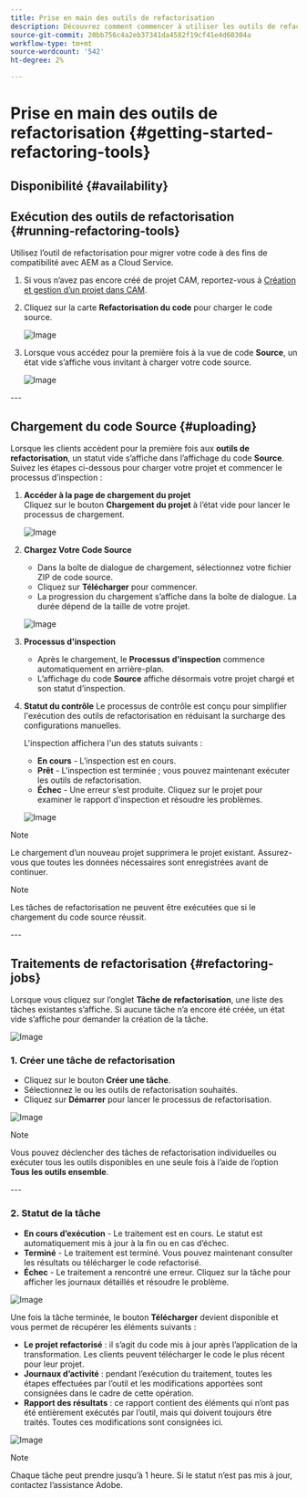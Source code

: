 ```yaml
---
title: Prise en main des outils de refactorisation
description: Découvrez comment commencer à utiliser les outils de refactorisation dans AEM as a Cloud Service
source-git-commit: 20bb756c4a2eb37341da4582f19cf41e4d60304a
workflow-type: tm+mt
source-wordcount: '542'
ht-degree: 2%

---
```


# Prise en main des outils de refactorisation {#getting-started-refactoring-tools}

## Disponibilité {#availability}

<!-- Alexandru: duplicate contextualhelp id, drafting this for now

>[!CONTEXTUALHELP]
>id="aemcloud_rs_upload"
>title="Download"
>additional-url="https://experienceleague.adobe.com/docs/experience-manager-cloud-service/content/release-notes/release-notes/release-notes-current.html?lang=fr" text="Release Notes"
>additional-url="https://experience.adobe.com/#/downloads/content/software-distribution/en/aemcloud.html" text="Software Distribution Portal"

-->

## Exécution des outils de refactorisation {#running-refactoring-tools}

Utilisez l’outil de refactorisation pour migrer votre code à des fins de compatibilité avec AEM as a Cloud Service.

1. Si vous n’avez pas encore créé de projet CAM, reportez-vous à [Création et gestion d’un projet dans CAM](/help/journey-migration/cloud-acceleration-manager/using-cam/getting-started-cam.md#create-project).
1. Cliquez sur la carte **Refactorisation du code** pour charger le code source.

   ![Image](/help/journey-migration/refactoring-tools/assets/rscam1.png)

1. Lorsque vous accédez pour la première fois à la vue de code **Source**, un état vide s’affiche vous invitant à charger votre code source.

   ![Image](/help/journey-migration/refactoring-tools/assets/rscam2.png)

&#x200B;---

## Chargement du code Source {#uploading}

Lorsque les clients accèdent pour la première fois aux **outils de refactorisation**, un statut vide s’affiche dans l’affichage du code **Source**. Suivez les étapes ci-dessous pour charger votre projet et commencer le processus d’inspection :

1. **Accéder à la page de chargement du projet**\
   Cliquez sur le bouton **Chargement du projet** à l’état vide pour lancer le processus de chargement.

   ![Image](/help/journey-migration/refactoring-tools/assets/rscam3.png)

1. **Chargez Votre Code Source**
   - Dans la boîte de dialogue de chargement, sélectionnez votre fichier ZIP de code source.
   - Cliquez sur **Télécharger** pour commencer.
   - La progression du chargement s’affiche dans la boîte de dialogue. La durée dépend de la taille de votre projet.

   ![Image](/help/journey-migration/refactoring-tools/assets/rscam4.png)

1. **Processus d&#39;inspection**
   - Après le chargement, le **Processus d&#39;inspection** commence automatiquement en arrière-plan.
   - L’affichage du code **Source** affiche désormais votre projet chargé et son statut d’inspection.

1. **Statut du contrôle** Le processus de contrôle est conçu pour simplifier l&#39;exécution des outils de refactorisation en réduisant la surcharge des configurations manuelles.

   L&#39;inspection affichera l&#39;un des statuts suivants :
   - **En cours** - L’inspection est en cours.
   - **Prêt** - L&#39;inspection est terminée ; vous pouvez maintenant exécuter les outils de refactorisation.
   - **Échec** - Une erreur s’est produite. Cliquez sur le projet pour examiner le rapport d&#39;inspection et résoudre les problèmes.

   ![Image](/help/journey-migration/refactoring-tools/assets/rscam5.png)

>[!NOTE]
>Le chargement d’un nouveau projet supprimera le projet existant. Assurez-vous que toutes les données nécessaires sont enregistrées avant de continuer.

>[!NOTE]
>Les tâches de refactorisation ne peuvent être exécutées que si le chargement du code source réussit.

&#x200B;---

## Traitements de refactorisation {#refactoring-jobs}

Lorsque vous cliquez sur l’onglet **Tâche de refactorisation**, une liste des tâches existantes s’affiche. Si aucune tâche n’a encore été créée, un état vide s’affiche pour demander la création de la tâche.

![Image](/help/journey-migration/refactoring-tools/assets/rscam6.png)

### &#x200B;1. Créer une tâche de refactorisation

- Cliquez sur le bouton **Créer une tâche**.
- Sélectionnez le ou les outils de refactorisation souhaités.
- Cliquez sur **Démarrer** pour lancer le processus de refactorisation.

![Image](/help/journey-migration/refactoring-tools/assets/rscam7.png)

>[!NOTE]
>Vous pouvez déclencher des tâches de refactorisation individuelles ou exécuter tous les outils disponibles en une seule fois à l’aide de l’option **Tous les outils ensemble**.

&#x200B;---

### &#x200B;2. Statut de la tâche

- **En cours d’exécution** - Le traitement est en cours. Le statut est automatiquement mis à jour à la fin ou en cas d’échec.
- **Terminé** - Le traitement est terminé. Vous pouvez maintenant consulter les résultats ou télécharger le code refactorisé.
- **Échec** - Le traitement a rencontré une erreur. Cliquez sur la tâche pour afficher les journaux détaillés et résoudre le problème.

![Image](/help/journey-migration/refactoring-tools/assets/rscam8.png)

Une fois la tâche terminée, le bouton **Télécharger** devient disponible et vous permet de récupérer les éléments suivants :

- **Le projet refactorisé** : il s’agit du code mis à jour après l’application de la transformation. Les clients peuvent télécharger le code le plus récent pour leur projet.
- **Journaux d’activité** : pendant l’exécution du traitement, toutes les étapes effectuées par l’outil et les modifications apportées sont consignées dans le cadre de cette opération.
- **Rapport des résultats** : ce rapport contient des éléments qui n’ont pas été entièrement exécutés par l’outil, mais qui doivent toujours être traités. Toutes ces modifications sont consignées ici.

![Image](/help/journey-migration/refactoring-tools/assets/rscam9.png)

>[!NOTE]
>Chaque tâche peut prendre jusqu’à 1 heure. Si le statut n’est pas mis à jour, contactez l’assistance Adobe.

